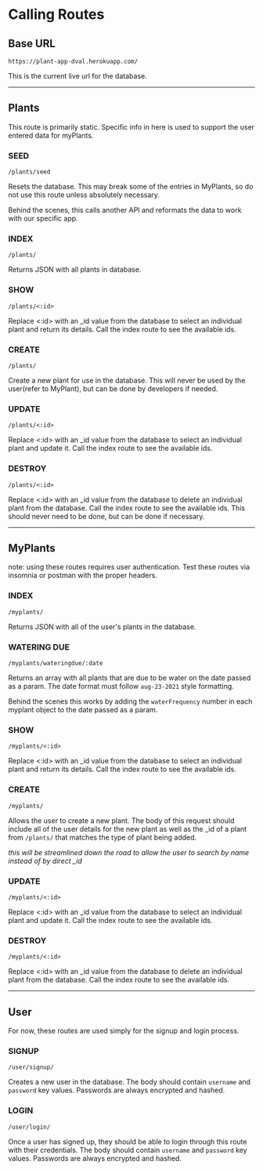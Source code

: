 # Calling Routes

## Base URL
```
https://plant-app-dval.herokuapp.com/
```
This is the current live url for the database.

---

## Plants
This route is primarily static. Specific info in here is used to support the user entered data for myPlants.

### SEED
```
/plants/seed
```
Resets the database. This may break some of the entries in MyPlants, so do not use this route unless absolutely necessary.

Behind the scenes, this calls another API and reformats the data to work with our specific app.

### INDEX
```
/plants/
```
Returns JSON with all plants in database.

### SHOW
```
/plants/<:id>
```
Replace <:id> with an _id value from the database to select an individual plant and return its details. Call the index route to see the available ids.

### CREATE
```
/plants/
```
Create a new plant for use in the database. This will never be used by the user(refer to MyPlant), but can be done by developers if needed.

### UPDATE
```
/plants/<:id>
```
Replace <:id> with an _id value from the database to select an individual plant and update it. Call the index route to see the available ids.

### DESTROY
```
/plants/<:id>
```
Replace <:id> with an _id value from the database to delete an individual plant from the database. Call the index route to see the available ids. This should never need to be done, but can be done if necessary. 

---

## MyPlants
note: using these routes requires user authentication. Test these routes via insomnia or postman with the proper headers. 

### INDEX
```
/myplants/
```
Returns JSON with all of the user's plants in the database.

### WATERING DUE
```
/myplants/wateringdue/:date
```
Returns an array with all plants that are due to be water on the date passed as a param. The date format must follow `aug-23-2021` style formatting.

Behind the scenes this works by adding the `waterFrequency` number in each myplant object to the date passed as a param.

### SHOW
```
/myplants/<:id>
```
Replace <:id> with an _id value from the database to select an individual plant and return its details. Call the index route to see the available ids.

### CREATE
```
/myplants/
```
Allows the user to create a new plant. The body of this request should include all of the user details for the new plant as well as the _id of a plant from `/plants/` that matches the type of plant being added. 

*this will be streamlined down the road to allow the user to search by name instead of by direct _id*

### UPDATE
```
/myplants/<:id>
```
Replace <:id> with an _id value from the database to select an individual plant and update it. Call the index route to see the available ids.

### DESTROY
```
/myplants/<:id>
```
Replace <:id> with an _id value from the database to delete an individual plant from the database. Call the index route to see the available ids.

---

## User
For now, these routes are used simply for the signup and login process.

### SIGNUP
```
/user/signup/
```
Creates a new user in the database. The body should contain `username` and `password` key values. Passwords are always encrypted and hashed.

### LOGIN
```
/user/login/
```
Once a user has signed up, they should be able to login through this route with their credentials. The body should contain `username` and `password` key values. Passwords are always encrypted and hashed.